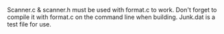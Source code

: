 Scanner.c & scanner.h must be used with format.c to work. Don't forget to compile it with format.c on the command line when building.
Junk.dat is a test file for use. 
